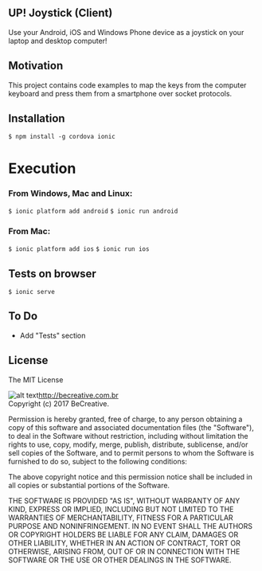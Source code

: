 ## UP! Joystick (Client)

Use your Android, iOS and Windows Phone device as a joystick on your laptop and desktop computer!

## Motivation

This project contains code examples to map the keys from the computer keyboard and press them from a smartphone over socket protocols.

## Installation

`$ npm install -g cordova ionic`

# Execution

### From Windows, Mac and Linux:

`$ ionic platform add android`
`$ ionic run android`

### From Mac:

`$ ionic platform add ios`
`$ ionic run ios`

## Tests on browser

`$ ionic serve`

## To Do

* Add "Tests" section

## License

The MIT License

![alt text](http://i.imgur.com/9FoeDZZ.png "BeCreative Logo")http://becreative.com.br  
Copyright (c) 2017 BeCreative.  

Permission is hereby granted, free of charge, to any person obtaining a copy
of this software and associated documentation files (the "Software"), to deal
in the Software without restriction, including without limitation the rights
to use, copy, modify, merge, publish, distribute, sublicense, and/or sell
copies of the Software, and to permit persons to whom the Software is
furnished to do so, subject to the following conditions:

The above copyright notice and this permission notice shall be included in
all copies or substantial portions of the Software.

THE SOFTWARE IS PROVIDED "AS IS", WITHOUT WARRANTY OF ANY KIND, EXPRESS OR
IMPLIED, INCLUDING BUT NOT LIMITED TO THE WARRANTIES OF MERCHANTABILITY,
FITNESS FOR A PARTICULAR PURPOSE AND NONINFRINGEMENT. IN NO EVENT SHALL THE
AUTHORS OR COPYRIGHT HOLDERS BE LIABLE FOR ANY CLAIM, DAMAGES OR OTHER
LIABILITY, WHETHER IN AN ACTION OF CONTRACT, TORT OR OTHERWISE, ARISING FROM,
OUT OF OR IN CONNECTION WITH THE SOFTWARE OR THE USE OR OTHER DEALINGS IN
THE SOFTWARE.
